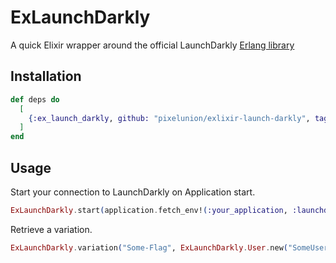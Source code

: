 # ExLaunchDarkly

A quick Elixir wrapper around the official LaunchDarkly [Erlang library](https://github.com/launchdarkly/erlang-server-sdk)

## Installation

```elixir
def deps do
  [
    {:ex_launch_darkly, github: "pixelunion/exlixir-launch-darkly", tag: "v0.0.1"}
  ]
end
```

## Usage

Start your connection to LaunchDarkly on Application start.

```elixir
ExLaunchDarkly.start(application.fetch_env!(:your_application, :launchdarkly_api_key)
```

Retrieve a variation.

```elixir
ExLaunchDarkly.variation("Some-Flag", ExLaunchDarkly.User.new("SomeUser"), false)
```
